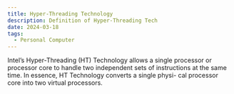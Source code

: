 ```yaml
---
title: Hyper-Threading Technology
description: Definition of Hyper-Threading Tech
date: 2024-03-18
tags:
  - Personal Computer
---
```


Intel’s Hyper-Threading (HT) Technology allows a single processor or processor core to handle two
independent sets of instructions at the same time. In essence, HT Technology converts a single physi-
cal processor core into two virtual processors.